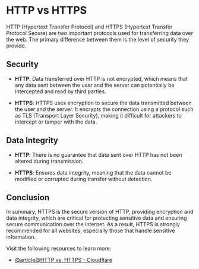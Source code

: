 # HTTP vs HTTPS

HTTP (Hypertext Transfer Protocol) and HTTPS (Hypertext Transfer Protocol Secure) are two important protocols used for transferring data over the web. The primary difference between them is the level of security they provide.

## Security

- **HTTP**: Data transferred over HTTP is not encrypted, which means that any data sent between the user and the server can potentially be intercepted and read by third parties.

- **HTTPS**: HTTPS uses encryption to secure the data transmitted between the user and the server. It encrypts the connection using a protocol such as TLS (Transport Layer Security), making it difficult for attackers to intercept or tamper with the data.

## Data Integrity

- **HTTP**: There is no guarantee that data sent over HTTP has not been altered during transmission.

- **HTTPS**: Ensures data integrity, meaning that the data cannot be modified or corrupted during transfer without detection.

## Conclusion

In summary, HTTPS is the secure version of HTTP, providing encryption and data integrity, which are critical for protecting sensitive data and ensuring secure communication over the internet. As a result, HTTPS is strongly recommended for all websites, especially those that handle sensitive information.

Visit the following resources to learn more:

- [@article@HTTP vs. HTTPS - Cloudflare](https://www.cloudflare.com/learning/ssl/why-is-http-not-secure/)
